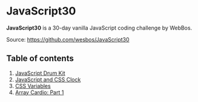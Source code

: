 # JavaScript30

**JavaScript30** is a 30-day vanilla JavaScript coding challenge by WebBos.

Source: https://github.com/wesbos/JavaScript30

## Table of contents

1. [JavaScript Drum Kit](01-js-drum-kit/)
2. [JavaScript and CSS Clock](02-js-and-css-clock/)
3. [CSS Variables](03-css-variables/)
4. [Array Cardio: Part 1](04-array-cardio-1/)